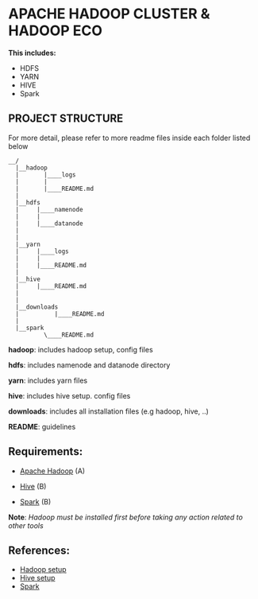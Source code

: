 # APACHE HADOOP CLUSTER & HADOOP ECO

**This includes:**
* HDFS
* YARN
* HIVE
* Spark

## PROJECT STRUCTURE

For more detail, please refer to more readme files inside each folder listed below
```
__/
  |__hadoop
  |       |____logs
  |       |
  |       |____README.md
  |
  |__hdfs
  |     |____namenode
  |     |
  |     |____datanode
  |
  |
  |__yarn
  |     |____logs
  |     |
  |     |____README.md
  |
  |__hive
  |     |____README.md
  |
  |
  |__downloads
  |          |____README.md
  |
  |__spark
          \____README.md
```

**hadoop**: includes hadoop setup, config files

**hdfs**: includes namenode and datanode directory

**yarn**: includes yarn files

**hive**: includes hive setup. config files

**downloads**: includes all installation files (e.g hadoop, hive, ..) 

**README**: guidelines

## Requirements:

* [Apache Hadoop](https://hadoop.apache.org/releases.html) (A)

* [Hive](https://dlcdn.apache.org/hive/) (B)

* [Spark](https://spark.apache.org/downloads.html) (B)

**Note**: *Hadoop must be installed first before taking any action related to other tools*

## References:

* [Hadoop setup](https://github.com/nduc4nh/my-hadoop-cluster/tree/main/hadoop)
* [Hive setup](https://github.com/nduc4nh/my-hadoop-cluster/tree/main/hive)
* [Spark](https://github.com/nduc4nh/my-hadoop-cluster/tree/main/spark)
